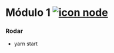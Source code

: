 # Módulo 1 [![icon node](https://icongr.am/devicon/nodejs-original.svg)](https://github.com/deppbrazil/rocketseat) # 

### Rodar ### 
* yarn start